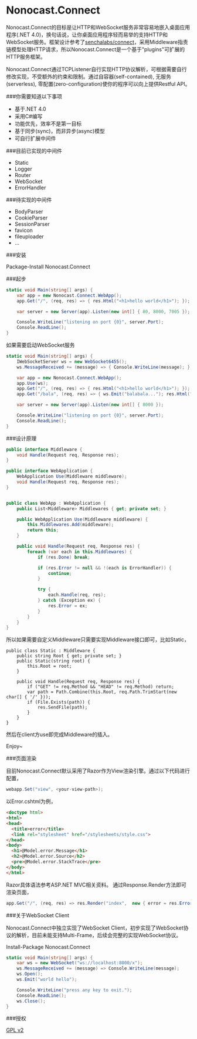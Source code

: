Nonocast.Connect
================

Nonocast.Connect的目标是让HTTP和WebSocket服务非常容易地嵌入桌面应用程序(.NET 4.0)，换句话说，让你桌面应用程序轻而易举的支持HTTP和WebSocket服务。框架设计参考了[senchalabs/connect](https://github.com/senchalabs/connect#readme)，采用Middleware指责链模型处理HTTP请求，所以Nonocast.Connect是一个基于"plugins"可扩展的HTTP服务框架。

Nonocast.Connect通过TCPListener自行实现HTTP协议解析，可根据需要自行修改实现，不受额外的约束和限制。通过自容器(self-contained), 无服务(serverless), 零配置(zero-configuration)使你的程序可以向上提供Restful API。

###你需要知道以下事项

- 基于.NET 4.0
- 采用C#编写
- 功能优先，效率不是第一目标
- 基于同步(sync)，而非异步(async)模型
- 可自行扩展中间件

###目前已实现的中间件

- Static
- Logger
- Router
- WebSocket
- ErrorHandler

###待实现的中间件

- BodyParser
- CookieParser
- SessionParser
- favicon
- fileuploader
- ...

###安装

Package-Install Nonocast.Connect

###起步

``` csharp
static void Main(string[] args) {
	var app = new Nonocast.Connect.WebApp();
	app.Get("/", (req, res) => { res.Html("<h1>hello world</h1>"); });

	var server = new Server(app).Listen(new int[] { 80, 8000, 7005 });

	Console.WriteLine("listening on port {0}", server.Port);
	Console.ReadLine();
}
```

如果需要启动WebSocket服务

``` csharp
static void Main(string[] args) {
	IWebSocketServer ws = new WebSocket6455();
	ws.MessageReceived += (message) => { Console.WriteLine(message); };

	var app = new Nonocast.Connect.WebApp();
	app.Use(ws);
	app.Get("/", (req, res) => { res.Html("<h1>hello world</h1>"); });
	app.Get("/bala", (req, res) => { ws.Emit("balabala..."); res.Html("OK"); });

	var server = new Server(app).Listen(new int[] { 8000 });

	Console.WriteLine("listening on port {0}", server.Port);
	Console.ReadLine();
}
```

###设计原理

``` csharp
public interface Middleware {
	void Handle(Request req, Response res);
}

public interface WebApplication {
	WebApplication Use(Middleware middleware);
	void Handle(Request req, Response res);
}


public class WebApp : WebApplication {
	public List<Middleware> Middlewares { get; private set; }

	public WebApplication Use(Middleware middleware) {
		this.Middlewares.Add(middleware);
		return this;
	}

	public void Handle(Request req, Response res) {
		foreach (var each in this.Middlewares) {
			if (res.Done) break;

			if (res.Error != null && !(each is ErrorHandler)) {
				continue;
			}

			try {
				each.Handle(req, res);
			} catch (Exception ex) {
				res.Error = ex;
			}
		}
	}
}
```

所以如果需要自定义Middleware只需要实现Middleware接口即可，比如Static，

```
public class Static : Middleware {
	public string Root { get; private set; }
	public Static(string root) {
		this.Root = root;
	}

	public void Handle(Request req, Response res) {
		if ("GET" != req.Method && "HEAD" != req.Method) return;
		var path = Path.Combine(this.Root, req.Path.TrimStart(new char[] { '/' }));
		if (File.Exists(path)) {
			res.SendFile(path);
		}
	}
}
```

然后在client方use即完成Middleware的插入。

Enjoy~

###页面渲染

目前Nonocast.Connect默认采用了Razor作为View渲染引擎。通过以下代码进行配置，

``` csharp
webapp.Set("view", <your-view-path>);
```

以Error.cshtml为例，
``` html
<doctype html>
<html>
<head>
  <title>error</title>
  <link rel="stylesheet" href="/stylesheets/style.css">
</head>
<body>
  <h1>@Model.error.Message</h1>
  <h2>@Model.error.Source</h2>
  <pre>@Model.error.StackTrace</pre>
</body>
</html>
```

Razor具体语法参考ASP.NET MVC相关资料。
通过Response.Render方法即可渲染页面，

``` csharp
app.Get("/", (req, res) => res.Render("index",  new { error = res.Error }));
```

###关于WebSocket Client

Nonocast.Connect中独立实现了WebSocket Client，初步实现了WebSocket协议的解析，目前未能支持Multi-Frame，后续会完整的实现WebSocket协议。

Install-Package Nonocast.Connect

``` csharp
static void Main(string[] args) {
	var ws = new WebSocket("ws://localhost:8000/x");
	ws.MessageReceived += (message) => Console.WriteLine(message);
	ws.Open();
	ws.Emit("world hello");

	Console.WriteLine("press any key to exit.");
	Console.ReadLine();
	ws.Close();
}
```

###授权

[GPL v2](LICENSE)
